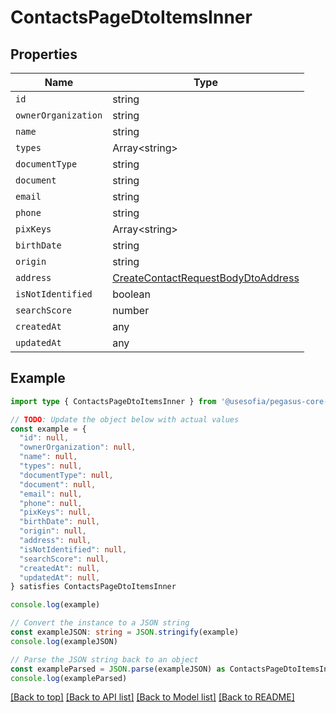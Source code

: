 
# ContactsPageDtoItemsInner


## Properties

Name | Type
------------ | -------------
`id` | string
`ownerOrganization` | string
`name` | string
`types` | Array&lt;string&gt;
`documentType` | string
`document` | string
`email` | string
`phone` | string
`pixKeys` | Array&lt;string&gt;
`birthDate` | string
`origin` | string
`address` | [CreateContactRequestBodyDtoAddress](CreateContactRequestBodyDtoAddress.md)
`isNotIdentified` | boolean
`searchScore` | number
`createdAt` | any
`updatedAt` | any

## Example

```typescript
import type { ContactsPageDtoItemsInner } from '@usesofia/pegasus-core-api-sdk'

// TODO: Update the object below with actual values
const example = {
  "id": null,
  "ownerOrganization": null,
  "name": null,
  "types": null,
  "documentType": null,
  "document": null,
  "email": null,
  "phone": null,
  "pixKeys": null,
  "birthDate": null,
  "origin": null,
  "address": null,
  "isNotIdentified": null,
  "searchScore": null,
  "createdAt": null,
  "updatedAt": null,
} satisfies ContactsPageDtoItemsInner

console.log(example)

// Convert the instance to a JSON string
const exampleJSON: string = JSON.stringify(example)
console.log(exampleJSON)

// Parse the JSON string back to an object
const exampleParsed = JSON.parse(exampleJSON) as ContactsPageDtoItemsInner
console.log(exampleParsed)
```

[[Back to top]](#) [[Back to API list]](../README.md#api-endpoints) [[Back to Model list]](../README.md#models) [[Back to README]](../README.md)


